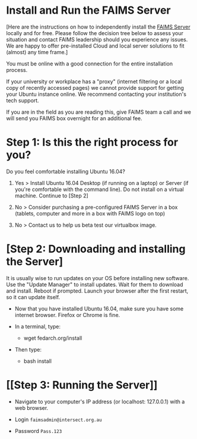 Install and Run the FAIMS Server
=============================================================================



[Here are the instructions on how to independently install the [FAIMS
Server](/wiki/spaces/FAIMS/pages/3014723) locally and for free. Please
follow the decision tree below to assess your situation and contact
FAIMS leadership should you experience any issues. We are happy to offer
pre-installed Cloud and local server solutions to fit (almost) any time
frame.]

You must be online with a good connection for the entire installation
process.

If your university or workplace has a "proxy" (internet filtering or a
local copy of recently accessed pages) we cannot provide support for
getting your Ubuntu instance online. We recommend contacting your
institution's tech support.

If you are in the field as you are reading this, give FAIMS team a call
and we will send you FAIMS box overnight for an additional fee.

Step 1: Is this the right process for you? 
==========================================

Do you feel comfortable installing Ubuntu 16.04?

1.  Yes \> Install Ubuntu 16.04 Desktop (if running on a laptop) or
    Server (if you\'re comfortable with the command line). Do not
    install on a virtual machine. Continue to [Step
    2]

2.  No \> Consider purchasing a pre-configured FAIMS Server in a box
    (tablets, computer and more in a box with FAIMS logo on top)

3.  No \> Contact us to help us beta test our virtualbox image.

[Step 2: Downloading and installing the Server] 
===========================================================================

It is usually wise to run updates on your OS before installing new
software. Use the "Update Manager" to install updates. Wait for them to
download and install. Reboot if prompted. Launch your browser after the
first restart, so it can update itself. 


-   Now that you have installed Ubuntu 16.04, make sure you have some
    internet browser. Firefox or Chrome is fine.
-   In a terminal, type: 

    -   wget fedarch.org/install

-   Then type:
    -   bash install

[[Step 3: Running the Server]] 
======================================================================================

-   Navigate to your computer\'s IP address (or localhost: 127.0.0.1)
    with a web browser.

-   Login      `faimsadmin@intersect.org.au`

-   Password   `Pass.123`

 

 

 